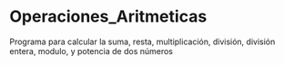 # Operaciones_Aritmeticas
Programa para calcular la suma, resta, multiplicación, división, división entera, modulo, y potencia de dos números
